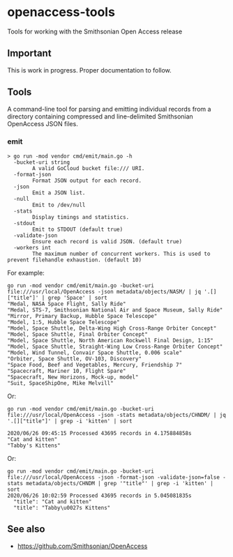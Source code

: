 # openaccess-tools

Tools for working with the Smithsonian Open Access release

## Important

This is work in progress. Proper documentation to follow.

## Tools

A command-line tool for parsing and emitting individual records from a directory containing compressed and line-delimited Smithsonian OpenAccess JSON files.

### emit

```
> go run -mod vendor cmd/emit/main.go -h
  -bucket-uri string
    	A valid GoCloud bucket file:/// URI.
  -format-json
    	Format JSON output for each record.
  -json
    	Emit a JSON list.
  -null
    	Emit to /dev/null
  -stats
    	Display timings and statistics.
  -stdout
    	Emit to STDOUT (default true)
  -validate-json
    	Ensure each record is valid JSON. (default true)
  -workers int
    	The maximum number of concurrent workers. This is used to prevent filehandle exhaustion. (default 10)
```

For example:

```
go run -mod vendor cmd/emit/main.go -bucket-uri file:///usr/local/OpenAccess -json metadata/objects/NASM/ | jq '.[]["title"]' | grep 'Space' | sort
"Medal, NASA Space Flight, Sally Ride"
"Medal, STS-7, Smithsonian National Air and Space Museum, Sally Ride"
"Mirror, Primary Backup, Hubble Space Telescope"
"Model, 1:5, Hubble Space Telescope"
"Model, Space Shuttle, Delta-Wing High Cross-Range Orbiter Concept"
"Model, Space Shuttle, Final Orbiter Concept"
"Model, Space Shuttle, North American Rockwell Final Design, 1:15"
"Model, Space Shuttle, Straight-Wing Low Cross-Range Orbiter Concept"
"Model, Wind Tunnel, Convair Space Shuttle, 0.006 scale"
"Orbiter, Space Shuttle, OV-103, Discovery"
"Space Food, Beef and Vegetables, Mercury, Friendship 7"
"Spacecraft, Mariner 10, Flight Spare"
"Spacecraft, New Horizons, Mock-up, model"
"Suit, SpaceShipOne, Mike Melvill"
```

Or:

```
go run -mod vendor cmd/emit/main.go -bucket-uri file:///usr/local/OpenAccess -json -stats metadata/objects/CHNDM/ | jq '.[]["title"]' | grep -i 'kitten' | sort

2020/06/26 09:45:15 Processed 43695 records in 4.175884858s
"Cat and kitten"
"Tabby's Kittens"
```

Or:

```
go run -mod vendor cmd/emit/main.go -bucket-uri file:///usr/local/OpenAccess -json -format-json -validate-json=false -stats metadata/objects/CHNDM | grep '"title"' | grep -i 'kitten' | sort
2020/06/26 10:02:59 Processed 43695 records in 5.045081835s
  "title": "Cat and kitten"
  "title": "Tabby\u0027s Kittens"
```

## See also

* https://github.com/Smithsonian/OpenAccess